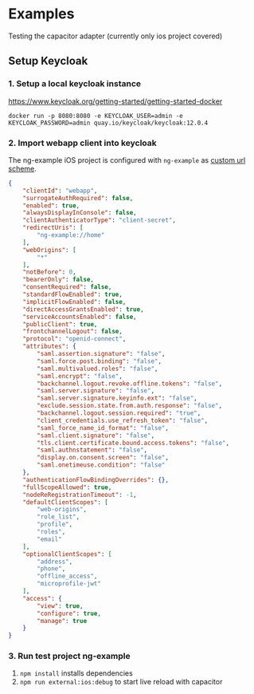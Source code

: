 # Examples
Testing the capacitor adapter (currently only ios project covered)

## Setup Keycloak

### 1. Setup a local keycloak instance
https://www.keycloak.org/getting-started/getting-started-docker

`docker run -p 8080:8080 -e KEYCLOAK_USER=admin -e KEYCLOAK_PASSWORD=admin quay.io/keycloak/keycloak:12.0.4`

### 2. Import webapp client into keycloak
The ng-example iOS project is configured with `ng-example` as [custom url scheme](https://developer.apple.com/documentation/xcode/allowing_apps_and_websites_to_link_to_your_content/defining_a_custom_url_scheme_for_your_app). 
```json
{
    "clientId": "webapp",
    "surrogateAuthRequired": false,
    "enabled": true,
    "alwaysDisplayInConsole": false,
    "clientAuthenticatorType": "client-secret",
    "redirectUris": [
        "ng-example://home"
    ],
    "webOrigins": [
        "*"
    ],
    "notBefore": 0,
    "bearerOnly": false,
    "consentRequired": false,
    "standardFlowEnabled": true,
    "implicitFlowEnabled": false,
    "directAccessGrantsEnabled": true,
    "serviceAccountsEnabled": false,
    "publicClient": true,
    "frontchannelLogout": false,
    "protocol": "openid-connect",
    "attributes": {
        "saml.assertion.signature": "false",
        "saml.force.post.binding": "false",
        "saml.multivalued.roles": "false",
        "saml.encrypt": "false",
        "backchannel.logout.revoke.offline.tokens": "false",
        "saml.server.signature": "false",
        "saml.server.signature.keyinfo.ext": "false",
        "exclude.session.state.from.auth.response": "false",
        "backchannel.logout.session.required": "true",
        "client_credentials.use_refresh_token": "false",
        "saml_force_name_id_format": "false",
        "saml.client.signature": "false",
        "tls.client.certificate.bound.access.tokens": "false",
        "saml.authnstatement": "false",
        "display.on.consent.screen": "false",
        "saml.onetimeuse.condition": "false"
    },
    "authenticationFlowBindingOverrides": {},
    "fullScopeAllowed": true,
    "nodeReRegistrationTimeout": -1,
    "defaultClientScopes": [
        "web-origins",
        "role_list",
        "profile",
        "roles",
        "email"
    ],
    "optionalClientScopes": [
        "address",
        "phone",
        "offline_access",
        "microprofile-jwt"
    ],
    "access": {
        "view": true,
        "configure": true,
        "manage": true
    }
}

```
### 3. Run test project ng-example
1. `npm install` installs dependencies
2. `npm run external:ios:debug` to start live reload with capacitor